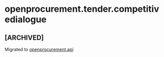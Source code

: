 # openprocurement.tender.competitivedialogue

## **[ARCHIVED]**

Migrated to [openprocurement.api](https://github.com/ProzorroUKR/openprocurement.api)

